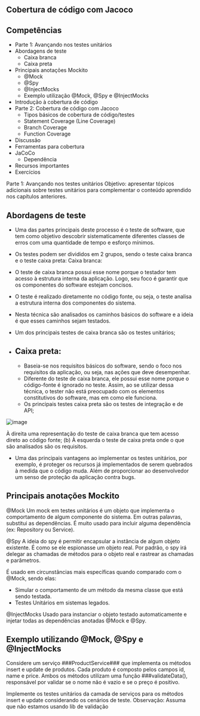 ## Cobertura de código com Jacoco
## Competências
 - Parte 1: Avançando nos testes unitários
 -  Abordagens de teste
    - Caixa branca
    - Caixa preta
- Principais anotações Mockito
   - @Mock
   - @Spy
   - @InjectMocks
   - Exemplo utilização @Mock, @Spy e @InjectMocks
 - Introdução à cobertura de código
- Parte 2: Cobertura de código com Jacoco
   - Tipos básicos de cobertura de código/testes
   - Statement Coverage (Line Coverage)
   - Branch Coverage
   - Function Coverage
 - Discussão
 - Ferramentas para cobertura
 - JaCoCo
   - Dependência
 - Recursos importantes
 - Exercícios

Parte 1: Avançando nos testes unitários
Objetivo: apresentar tópicos adicionais sobre testes unitários para complementar o conteúdo aprendido nos capítulos anteriores.
## Abordagens de teste
 - Uma das partes principais deste processo é o teste de software, que tem como objetivo descobrir sistematicamente diferentes classes de erros com uma quantidade de tempo e esforço mínimos. 
 - Os testes podem ser divididos em 2 grupos, sendo o teste caixa branca e o teste caixa preta:
Caixa branca:
 - O teste de caixa branca possui esse nome porque o testador tem acesso à estrutura interna da aplicação. Logo, seu foco é garantir que os componentes do software estejam concisos.
 - O teste é realizado diretamente no código fonte, ou seja, o teste analisa a estrutura interna dos componentes do sistema. 
 - Nesta técnica são analisados os caminhos básicos do software e a ideia é que esses caminhos sejam testados.
 - Um dos principais testes de caixa branca são os testes unitários;

 - ## Caixa preta: 
    - Baseia-se nos requisitos básicos do software, sendo o foco nos requisitos da aplicação, ou seja, nas ações que deve desempenhar.
    - Diferente do teste de caixa branca, ele possui esse nome porque o código-fonte é ignorado no teste. Assim, ao se utilizar dessa técnica, o tester não está preocupado com os elementos constitutivos do software, mas em como ele funciona.
    - Os principais testes caixa preta são os testes de integração e de API;

![image](https://github.com/JonasRF/poc-example-mock-spy/assets/77034798/3df13e68-4977-4c4c-bad2-dbd507ea23cf)

À direita uma representação do teste de caixa branca que tem acesso direto ao código fonte; (b) À esquerda o teste de caixa preta onde o que são analisados são os requisitos.
 - Uma das principais vantagens ao implementar os testes unitários, por exemplo, é proteger os recursos já implementados de serem quebrados à medida que o código muda. Além de proporcionar ao desenvolvedor um senso de proteção da aplicação contra bugs.

## Principais anotações Mockito
@Mock
Um mock em testes unitários é um objeto que implementa o comportamento de algum componente do sistema. Em outras palavras, substitui as dependências. É muito usado para incluir alguma dependência (ex: Repository ou Service).

@Spy
A ideia do spy é permitir encapsular a instância de algum objeto existente. É como se ele espionasse um objeto real. Por padrão, o spy irá delegar as chamadas de métodos para o objeto real e rastrear as chamadas e parâmetros. 

É usado em circunstâncias mais específicas quando comparado com o @Mock, sendo elas:
 - Simular o comportamento de um método da mesma classe que está sendo testada.
 - Testes Unitários em sistemas legados.

@InjectMocks
Usado para instanciar o objeto testado automaticamente e injetar todas as dependências anotadas @Mock e @Spy.

## Exemplo utilizando @Mock, @Spy e @InjectMocks
Considere um serviço ###ProductService### que implementa os métodos insert e update de produtos. Cada produto é composto pelos campos id, name e price. Ambos os métodos utilizam uma função ###validateData(), responsável por validar se o nome não é vazio e se o preço é positivo. 

Implemente os testes unitários da camada de serviços para os métodos insert e update considerando os cenários de teste.
Observação: Assuma que não estamos usando lib de validação

